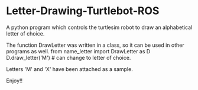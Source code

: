 # Letter-Drawing-Turtlebot-ROS
A python program which controls the turtlesim robot to draw an alphabetical letter of choice.

The function DrawLetter was written in a class, so it can be used in other programs as well. 
from name_letter import DrawLetter as D
D.draw_letter('M') # can change to letter of choice. 

Letters 'M' and 'X' have been attached as a sample. 

Enjoy!!
